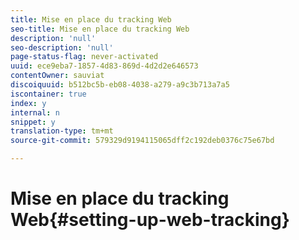 ```yaml
---
title: Mise en place du tracking Web
seo-title: Mise en place du tracking Web
description: 'null'
seo-description: 'null'
page-status-flag: never-activated
uuid: ece9eba7-1857-4d83-869d-4d2d2e646573
contentOwner: sauviat
discoiquuid: b512bc5b-eb08-4038-a279-a9c3b713a7a5
iscontainer: true
index: y
internal: n
snippet: y
translation-type: tm+mt
source-git-commit: 579329d9194115065dff2c192deb0376c75e67bd

---
```



# Mise en place du tracking Web{#setting-up-web-tracking}


